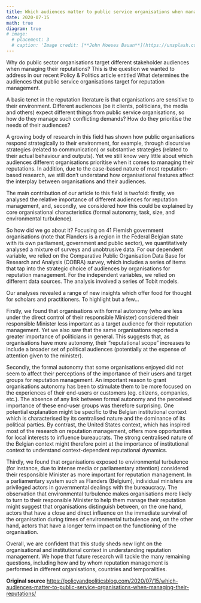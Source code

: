 ```yaml
---
title: Which audiences matter to public service organisations when managing their reputations? 
date: 2020-07-15
math: true
diagram: true
# image:
  # placement: 3
  # caption: 'Image credit: [**John Moeses Bauan**](https://unsplash.com/photos/OGZtQF8iC0g)'
---
```


Why do public sector organisations target different stakeholder audiences when managing their reputations? This is the question we wanted to address in our recent Policy & Politics article entitled What determines the audiences that public service organisations target for reputation management.


A basic tenet in the reputation literature is that organisations are sensitive to their environment. Different audiences (be it clients, politicians, the media and others) expect different things from public service organisations, so how do they manage such conflicting demands? How do they prioritise the needs of their audiences?


A growing body of research in this field has shown how public organisations respond strategically to their environment, for example, through discursive strategies (related to communication) or substantive strategies (related to their actual behaviour and outputs). Yet we still know very little about which audiences different organisations prioritise when it comes to managing their reputations. In addition, due to the case-based nature of most reputation-based research, we still don’t understand  how organisational features affect the interplay between organisations and their audiences.


The main contribution of our article to this field is twofold: firstly, we analysed the relative importance of different audiences for reputation management, and, secondly, we considered how this could be explained by core organisational characteristics (formal autonomy, task, size, and environmental turbulence).


So how did we go about it? Focusing on 41 Flemish government organisations (note that Flanders is a region in the Federal Belgian state with its own parliament, government and public sector), we quantitatively analysed a mixture of surveys and unobtrusive data. For our dependent variable, we relied on the Comparative Public Organisation Data Base for Research and Analysis (COBRA) survey, which includes a series of items that tap into the strategic choice of audiences by organisations for reputation management. For the independent variables, we relied on different data sources. The analysis involved a series of Tobit models.


Our analyses revealed a range of new insights which offer food for thought for scholars and practitioners. To highlight but a few…


Firstly, we found that organisations with formal autonomy (who are less under the direct control of their responsible Minister) considered their responsible Minister less important as a target audience for their reputation management. Yet we also saw that the same organisations reported a greater importance of politicians in general. This suggests that, as organisations have more autonomy, their “reputational scope” increases to include a broader set of political audiences (potentially at the expense of attention given to the minister).


Secondly, the formal autonomy that some organisations enjoyed did not seem to affect their perceptions of the importance of their users and target groups for reputation management. An important reason to grant organisations autonomy has been to stimulate them to be more focused on the experiences of their end-users or customers (eg. citizens, companies, etc.). The absence of any link between formal autonomy and the perceived importance of these end-user groups was therefore surprising. One potential explanation might be specific to the Belgian institutional context which is characterised by its centralised nature and the dominance of its political parties. By contrast, the United States context, which has inspired most of the research on reputation management, offers more opportunities for local interests to influence bureaucrats. The strong centralised nature of the Belgian context might therefore point at the importance of institutional context to understand context-dependent reputational dynamics.


Thirdly, we found that organisations exposed to environmental turbulence (for instance, due to intense media or parliamentary attention) considered their responsible Minister as more important for reputation management. In a parliamentary system such as Flanders (Belgium), individual ministers are privileged actors in governmental dealings with the bureaucracy. The observation that environmental turbulence makes organisations more likely to turn to their responsible Minister to help them manage their reputation might suggest that organisations distinguish between, on the one hand, actors that have a close and direct influence on the immediate survival of the organisation during times of environmental turbulence and, on the other hand, actors that have a longer term impact on the functioning of the organisation.


Overall, we are confident that this study sheds new light on the organisational and institutional context in understanding reputation management. We hope that future research will tackle the many remaining questions, including how and by whom reputation management is performed in different organisations, countries and temporalities.



**Original source**
https://policyandpoliticsblog.com/2020/07/15/which-audiences-matter-to-public-service-organisations-when-managing-their-reputations/



